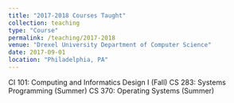 ```yaml
---
title: "2017-2018 Courses Taught"
collection: teaching
type: "Course"
permalink: /teaching/2017-2018
venue: "Drexel University Department of Computer Science"
date: 2017-09-01
location: "Philadelphia, PA"
---
```


CI 101: Computing and Informatics Design I (Fall)
CS 283: Systems Programming (Summer)
CS 370: Operating Systems (Summer)
